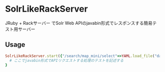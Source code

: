 # SolrLikeRackServer

JRuby + Rackサーバー でSolr Web APIのjavabin形式でレスポンスする簡易テスト用サーバー

## Usage

```ruby
SolrLikeRackServer.start({"/search/map_mini/select"=>YAML.load_file("data.yml")}) {
  # ここでjavabin形式でAPIリクエストする処理のテストを記述する
}
```
